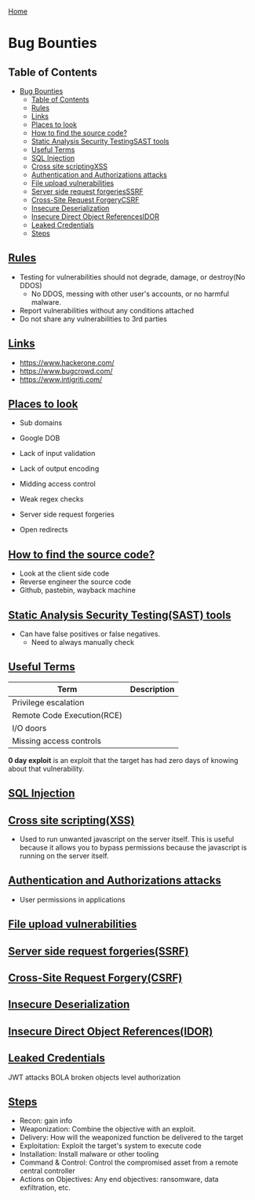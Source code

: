 <!--
 * This file is part of RS Cheat Sheets.
 *
 * RS Cheat Sheets is free software: you can redistribute it and/or modify
 * it under the terms of the GNU General Public License as published by
 * the Free Software Foundation, either version 3 of the License, or
 * (at your option) any later version.
 *
 * RS Cheat Sheets is distributed in the hope that it will be useful,
 * but WITHOUT ANY WARRANTY; without even the implied warranty of
 * MERCHANTABILITY or FITNESS FOR A PARTICULAR PURPOSE.  See the
 * GNU General Public License for more details.
 *
 * You should have received a copy of the GNU General Public License
 * along with RS Cheat Sheets. If not, see <https://www.gnu.org/licenses/>.
 */
-->

[Home](../README.md)

# Bug Bounties

## Table of Contents

<!-- TOC -->

- [Bug Bounties](#bug-bounties)
	- [Table of Contents](#table-of-contents)
	- [Rules](#rules)
	- [Links](#links)
	- [Places to look](#places-to-look)
	- [How to find the source code?](#how-to-find-the-source-code)
	- [Static Analysis Security TestingSAST tools](#static-analysis-security-testingsast-tools)
	- [Useful Terms](#useful-terms)
	- [SQL Injection](#sql-injection)
	- [Cross site scriptingXSS](#cross-site-scriptingxss)
	- [Authentication and Authorizations attacks](#authentication-and-authorizations-attacks)
	- [File upload vulnerabilities](#file-upload-vulnerabilities)
	- [Server side request forgeriesSSRF](#server-side-request-forgeriesssrf)
	- [Cross-Site Request ForgeryCSRF](#cross-site-request-forgerycsrf)
	- [Insecure Deserialization](#insecure-deserialization)
	- [Insecure Direct Object ReferencesIDOR](#insecure-direct-object-referencesidor)
	- [Leaked Credentials](#leaked-credentials)
	- [Steps](#steps)

<!-- /TOC -->

## [Rules](#table-of-contents)
- Testing for vulnerabilities should not degrade, damage, or destroy(No DDOS)
	- No DDOS, messing with other user's accounts, or no harmful malware.
- Report vulnerabilities without any conditions attached
- Do not share any vulnerabilities to 3rd parties

## [Links](#table-of-contents)
- https://www.hackerone.com/
- https://www.bugcrowd.com/
- https://www.intigriti.com/

## [Places to look](#table-of-contents)
- Sub domains
- Google DOB


- Lack of input validation
- Lack of output encoding
- Midding access control
- Weak regex checks
- Server side request forgeries
- Open redirects


## [How to find the source code?](#table-of-contents)
  - Look at the client side code
  - Reverse engineer the source code
  - Github, pastebin, wayback machine

## [Static Analysis Security Testing(SAST) tools](#table-of-contents)
  - Can have false positives or false negatives.
    - Need to always manually check

## [Useful Terms](#table-of-contents)

| Term                       | Description |
|----------------------------|-------------|
| Privilege escalation       |             |
| Remote Code Execution(RCE) |             |
| I/O doors                  |             |
| Missing access controls    |             |

**0 day exploit** is an exploit that the target has had zero days of knowing about that vulnerability.

## [SQL Injection](#table-of-contents)
## [Cross site scripting(XSS)](#table-of-contents)
  - Used to run unwanted javascript on the server itself. This is useful because it allows you to bypass permissions because the javascript is running on the server itself.
## [Authentication and Authorizations attacks](#table-of-contents)
- User permissions in applications
## [File upload vulnerabilities](#table-of-contents)
## [Server side request forgeries(SSRF)](#table-of-contents)
## [Cross-Site Request Forgery(CSRF)](#table-of-contents)
## [Insecure Deserialization](#table-of-contents)
## [Insecure Direct Object References(IDOR)](#table-of-contents)
## [Leaked Credentials](#table-of-contents)

JWT attacks
BOLA broken objects level authorization

## [Steps](#table-of-contents)
- Recon: gain info
- Weaponization: Combine the objective with an exploit. 
- Delivery: How will the weaponized function be delivered to the target	
- Exploitation: Exploit the target's system to execute code
- Installation: Install malware or other tooling
- Command & Control: Control the compromised asset from a remote central controller
- Actions on Objectives: Any end objectives: ransomware, data exfiltration, etc.